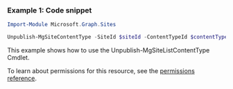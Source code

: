 ### Example 1: Code snippet

```powershellImport-Module Microsoft.Graph.Sites

Unpublish-MgSiteContentType -SiteId $siteId -ContentTypeId $contentTypeId
```
This example shows how to use the Unpublish-MgSiteListContentType Cmdlet.
To learn about permissions for this resource, see the [permissions reference](/graph/permissions-reference).

